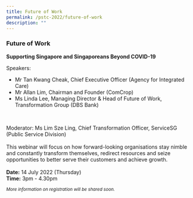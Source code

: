 ```yaml
---
title: Future of Work
permalink: /pstc-2022/future-of-work
description: ""
---
```

### Future of Work
<b>Supporting Singapore and Singaporeans Beyond COVID-19</b>
<br>

Speakers:<br>
* Mr Tan Kwang Cheak, Chief Executive Officer (Agency for Integrated Care)    <br>
* Mr Allan Lim, Chairman and Founder (ComCrop)
* Ms Linda Lee, Managing Director & Head of Future of Work, Transformation Group (DBS Bank)
<br>

Moderator: Ms Lim Sze Ling, Chief Transformation Officer, ServiceSG (Public Service Division)<br><br>
This webinar will focus on how forward-looking organisations stay nimble and constantly transform themselves, redirect resources and seize opportunities to better serve their customers and achieve growth.
<br><br><b>Date:</b> 14 July 2022 (Thursday)<br>
<b>Time:</b> 3pm - 4.30pm <br>


<small><i>More information on registration will be shared soon.</i></small>